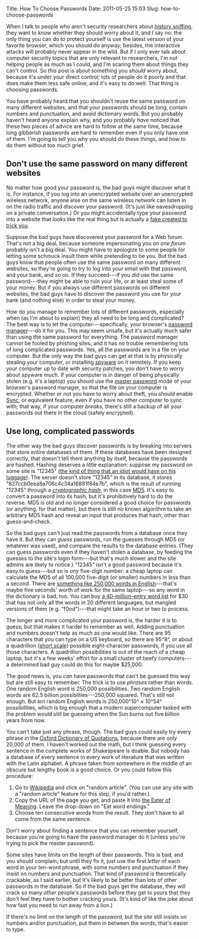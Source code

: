 Title: How To Choose Passwords
Date: 2011-05-25 15:03
Slug: how-to-choose-passwords

When I talk to people who aren't security researchers about
[history sniffing](/research/interactive-sniffing/), they want to know
whether they should worry about it, and I say no: the only thing you
can do to protect yourself is use the latest version of your favorite
browser, which you should do anyway; besides, the interactive attacks
will probably never appear in the wild. But if I only ever talk about
computer security topics that are only relevant to researchers, I'm
not helping people as much as I could, and I'm scaring them about
things they can't control. So *this* post is about something you
*should* worry about, because it's under your direct control; lots of
people do it poorly and that does make them less safe online; and it's
easy to do well. That thing is choosing passwords.

You have probably heard that you shouldn't reuse the same password on
many different websites, and that your passwords should be long,
contain numbers and punctuation, and avoid dictionary words. But you
probably haven't heard anyone explain why, and you probably *have*
noticed that these two pieces of advice are hard to follow at the same
time, because long gibberish passwords are hard to remember even if
you only have one of them. I'm going to tell you why you should do
these things, and how to do them without too much grief.

## Don't use the same password on many different websites

No matter how good your password is, the bad guys might discover what
it is. For instance, if you log into an unencrypted website over an
unencrypted wireless network, anyone else on the same wireless network
can listen in on the radio traffic and discover your password. (It's
just like eavesdropping on a private conversation.) Or you might
accidentally type your password into a website that *looks* like the
real thing but is actually a
[fake created to trick you](https://en.wikipedia.org/wiki/Phishing).

Suppose the bad guys have discovered your password for a Web forum.
That's not a big deal, because someone impersonating you *on one
forum* probably isn't a big deal. You might have to apologize to some
people for letting some schmuck insult them while pretending to be
you.  But the bad guys know that people often use the same password on
many different websites, so they're going to try to log into your
email with that password, and your bank, and so on. If they
succeed---if you *did* use the same password---they might be able to
ruin your life, or at least steal some of your money. But if you
always use different passwords on different websites, the bad guys
have to discover the password you use for your bank (and nothing else)
in order to steal your money.

How do you manage to remember lots of different passwords, especially
when (as I'm about to explain) they all need to be long and
complicated?  The best way is to let the computer---specifically, your
browser's
[password manager](https://support.mozilla.org/en-US/kb/password-manager-remember-delete-change-passwords)---do
it for you. This may seem unsafe, but it's actually much safer than
using the same password for everything. The password manager cannot be
fooled by phishing sites, and it has no trouble remembering lots of
long complicated passwords. Yes, all the passwords are in a file on
your computer. But the only way the bad guys can get at that is by
physically stealing your computer, or installing
[spyware](https://en.wikipedia.org/wiki/Spyware) on it remotely. If
you keep your computer up to date with security patches, you don't
have to worry about spyware much. If your computer is in danger of
being physically stolen (e.g. it's a laptop) you should use the
[master password](https://support.mozilla.org/en-US/kb/use-master-password-protect-stored-logins)
mode of your browser's password manager, so that the file on your
computer is encrypted. Whether or not you have to worry about theft,
you should enable
[Sync](https://support.mozilla.org/en-US/kb/how-do-i-set-up-firefox-sync),
or equivalent feature, even if you have no other computer to sync
with; that way, if your computer *breaks*, there's still a backup of
all your passwords out there in the cloud (safely encrypted).

## Use long, complicated passwords

The other way the bad guys discover passwords is by breaking into
servers that store entire databases of them. If these databases have
been designed correctly, that doesn't tell them anything by itself,
because the passwords are hashed. Hashing deserves a little
explanation: suppose my password on some site is "12345"
([the kind of thing that an idiot would have on his luggage](http://www.imdb.com/title/tt0094012/quotes?qt0535097)). The
server doesn't store "12345" in its database, it stores
"827ccb0eea8a706c4c34a16891f84e7b", which is the result of running
"12345" through a
*[cryptographic hash](https://en.wikipedia.org/wiki/Cryptographic_hash_function)*,
in this case [MD5](https://en.wikipedia.org/wiki/MD5). It's easy to
convert a password into its hash, but it's prohibitively hard to do
the reverse.  MD5 is old and no longer considered a good choice for
passwords (or anything, for that matter), but there is still no known
algorithm to take an arbitrary MD5 hash and reveal an input that
produces that hash, other than guess-and-check.

So the bad guys can't just read the passwords from a database once
they have it. But they can *guess* passwords, run the guesses through
MD5 (or whatever was used), and compare the results to the database
entries.  (They can guess passwords even if they haven't stolen a
database, by feeding the guesses to the site's login form---but that's
much slower and the site admins are likely to notice.) "12345" isn't a
good password because it's easy to guess---but so is *any* five-digit
number: a cheap laptop can calculate the MD5 of all 100,000 five-digit
(or smaller) numbers in less than a second. There are
[something like 250,000 words in English](http://www.oxforddictionaries.com/words/how-many-words-are-there-in-the-english-language)---that's
maybe five seconds' worth of work for the same laptop---so any word in
the dictionary is bad, too. You can buy
[a 40-million-entry word list](http://www.openwall.com/wordlists/) for
$30 that has not only all the words in 20 different languages, but
mangled versions of them (e.g.  "f0od")---that might take an hour or
two to process.

The longer and more complicated your password is, the harder it is to
guess; but that makes it harder to remember as well. Adding
punctuation and numbers doesn't help as much as one would like. There
are 95 characters that you can type on a US keyboard, so there are
95^8^, or about a quadrillion
([short scale](https://en.wikipedia.org/wiki/Long_and_short_scales))
possible eight-character passwords, if you use all those characters. A
quadrillion possibilities is out of the reach of a cheap laptop, but
it's a few weeks' effort for a small cluster of beefy computers---a
determined bad guy could do this for maybe $25,000.

The good news is, you *can* have passwords that can't be guessed this
way but are still easy to remember. The trick is to use *phrases*
rather than words. One random English word is 250,000
possibilities. Two random English words are 62.5 billion
possiblities---250,000 squared.  That's still not enough. But *ten*
random English words is 250,000^10^&nbsp;≈&nbsp;10^54^
possibilities, which is big enough that a modern supercomputer tasked
with the problem would still be guessing when the Sun burns out five
billion years from now.

You can't take just any phrase, though. The bad guys could easily try
every phrase in the
[Oxford Dictionary of Quotations](https://global.oup.com/academic/product/oxford-dictionary-of-quotations-9780199668700),
because there are only 20,000 of them. I haven't worked out the math,
but I think guessing every sentence in the complete works of
Shakespeare is doable. But nobody has a database of every sentence in
every work of literature that was written with the Latin alphabet. A
phrase taken from somewhere in the middle of an obscure but lengthy
book is a good choice.  Or you could follow this procedure:

1. Go to [Wikipedia](https://en.wikipedia.org/wiki/Main_Page) and
   click on "random article". (You can use any site with a "random
   article" feature for this step, if you'd rather.)
1. Copy the URL of the page you get, and paste it into [the Eater of
   Meaning](http://www.crummy.com/software/eater/). Leave the drop-down on
   "Eat word endings."
1. Choose ten consecutive words from the result. They don't have to all
   come from the same sentence.

Don't worry about finding a sentence that you can remember yourself,
because you're going to have the password manager do it (unless you're
trying to pick the master password).

Some sites have limits on the length of their passwords. This is bad,
and you should complain; but until they fix it, just use the first
*letter* of each word in your ten-word phrase, with some numbers and
punctuation if they insist on numbers and punctuation. That kind of
password is theoretically crackable, as I said earlier, but it's
likely to be better than lots of other passwords in the database. So
if the bad guys get the database, they will crack so many *other*
people's passwords before they get to yours that they don't feel they
have to bother cracking yours. (It's kind of like the joke about how
fast you need to run away from a lion.)

If there's no limit on the length of the password, but the site still
insists on numbers and/or punctuation, put them in between the words;
that's easier to type.
